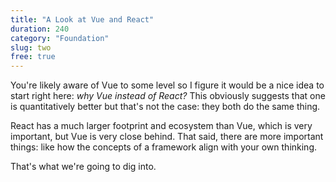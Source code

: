 ```yaml
---
title: "A Look at Vue and React"
duration: 240
category: "Foundation"
slug: two
free: true
---
```


You're likely aware of Vue to some level so I figure it would be a nice idea to start right here: *why Vue instead of React?* This obviously suggests that one is quantitatively better but that's not the case: they both do the same thing.

React has a much larger footprint and ecosystem than Vue, which is very important, but Vue is very close behind. That said, there are more important things: like how the concepts of a framework align with your own thinking.

That's what we're going to dig into.